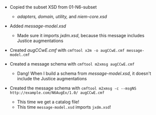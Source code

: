 * Copied the subset XSD from 01-N6-subset
  * *adapters, domain, utility,* and *niem-core.xsd*
  
* Added *message-model.xsd*

  * Made sure it imports *jxdm.xsd*, because this message includes Justice augmentations

* Created *augCCwE.cmf* with `cmftool x2m -o augCCwE.cmf message-model.cmf`

* Created a message schema with `cmftool m2xmsg augCCwE.cmf`

  * Dang!  When I build a schema from *message-model.xsd*, it doesn't include the Justice augmentations

* Created the message schema with `cmftool m2xmsg -c --msgNS http://example.com/N6AugEx/1.0/ augCCwE.cmf`

  * This time we get a catalog file!
  * This time `message-model.xsd` imports `jxdm.xsd`!

  

